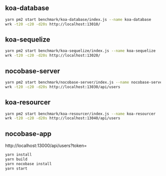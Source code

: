 ## koa-database

```bash
yarn pm2 start benchmark/koa-database/index.js --name koa-database
wrk -t20 -c20 -d20s http://localhost:13010/
```

## koa-sequelize

```bash
yarn pm2 start benchmark/koa-sequelize/index.js --name koa-sequelize
wrk -t20 -c20 -d20s http://localhost:13020/
```

## nocobase-server

```bash
yarn pm2 start benchmark/nocobase-server/index.js --name nocobase-server
wrk -t20 -c20 -d20s http://localhost:13030/api/users
```

## koa-resourcer

```bash
yarn pm2 start benchmark/koa-resourcer/index.js --name koa-resourcer
wrk -t20 -c20 -d20s http://localhost:13040/api/users
```

## nocobase-app

http://localhost:13000/api/users?token=

```bash
yarn install
yarn build
yarn nocobase install
yarn start
```
